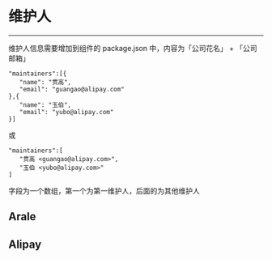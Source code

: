 # 维护人

--------------



维护人信息需要增加到组件的 package.json 中，内容为「公司花名」 + 「公司邮箱」

```
"maintainers":[{
   "name": "贯高",
   "email": "guangao@alipay.com"
},{
   "name": "玉伯",
   "email": "yubo@alipay.com"
}]
```

或

```
"maintainers":[
   "贯高 <guangao@alipay.com>",
   "玉伯 <yubo@alipay.com>"
]
```

字段为一个数组，第一个为第一维护人，后面的为其他维护人


## Arale

<div id="container-arale"></div>

## Alipay

<style>
#doc-wrapper, table {width: 100%}

table .people {
    width: 120px;
}
</style>

<div id="container-alipay"></div>

<script type="text/javascript" src="https://a.alipayobjects.com/alipay/apww/1.1.0/apww.js"></script>
<script type="text/javascript">
seajs.config({
  alias: {
    arale: 'http://spmjs.org/repository/arale/?define',
    alipay: 'http://yuan.alipay.im/repository/alipay/?define',
    apww: 'alipay/apww/1.1.0/apww'
  }
});
seajs.use(['$', 'apww'], function($, apww) {
  seajs.use('arale', function(arale) {
    createTable(arale, '#container-arale', "http://aralejs.org/");
    apww.init({
      trigger:'.J-apww',
      classPrefix: 'ui-ww-static'
    });
  });

  seajs.use('alipay', function(alipay) {
    createTable(alipay, '#container-alipay', "http://arale.alipay.im/alipay/");
    apww.init({
      trigger:'.J-apww',
      classPrefix: 'ui-ww-small'
    });
  });

  function createTable(data, container, dest) {
    var table = $('<table><tr><th class="name" >组件名</th><th class="people">第一维护人</th><th class="people">其他维护人</th></tr></table>')
    for (var i in data) {
      var item = data[i];
      var name = item.name;
      var maintainers = item.maintainers;
      var first = maintainers && maintainers.length ? showMaintainer(maintainers[0]) : '';
      var other = maintainers && maintainers.length > 1 ? showMaintainer(maintainers.slice(1)) : ''
      $('<tr><td><a href="' + dest + name + '/">' + name + '</a></td><td>' + first + '</td><td>' + other + '</td></tr>').appendTo(table);
    }
    table.appendTo(container);
  }
  var re = /^\s*(.*?)\s+<(\w+([-+.]\w+)*@\w+([-.]\w+)*\.\w+([-.]\w+)*)>\s*$/;
  function showMaintainer(maintainers) {
    if (Object.prototype.toString.call(maintainers) === '[object Array]') {
      var r = [];
      for(var i in maintainers) {
        r.push(showMaintainer(maintainers[i]));
      }
      return r.length ? r.join('<br>') : '';
    } else {
      var name, email;
      if (Object.prototype.toString.call(maintainers) === '[object Object]') {
        name = maintainers.name || '';
        email = maintainers.email || '';
      } else {
        var m = maintainers.match(re);
        if (m) {
          name = m[1];
          email = m[2];
        } else {
          name = email = '';
        }
      }
      return '<a href="mailto:' + email + '">' + name + '</a> ' +
        '<a class="J-apww" href="" data-account="' + name + '"></a>'
    }
  } 
});
</script>